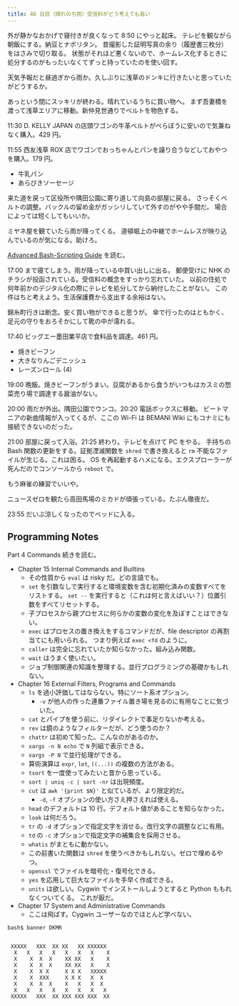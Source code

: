 ```yaml
---
title: 46 日目（晴れのち雨）受信料がどう考えても高い
---
```


外が静かなおかげで寝付きが良くなって 8:50 にやっと起床。
テレビを観ながら朝飯にする。納豆とナポリタン。
昔撮影した証明写真の余り（履歴書三枚分）をはさみで切り取る。
状態がそれほど悪くないので、ホームレス化するときに処分するのがもったいなくてずっと持っていたのを使い回す。

天気予報だと昼過ぎから雨か。久しぶりに浅草のドンキに行きたいと思っていたがどうするか。

あっという間にスッキリが終わる。晴れているうちに買い物へ。
まず吾妻橋を渡って浅草エリアに移動。新仲見世通りでベルトを物色する。

11:30 D. KELLY JAPAN の店頭ワゴンの牛革ベルトがべらぼうに安いので気兼ねなく購入。429 円。

11:55 西友浅草 ROX 店でワゴンでおっちゃんとパンを譲り合うなどしておやつを購入。179 円。

* 牛乳パン
* あらびきソーセージ

来た道を戻って区役所や隅田公園に寄り道して向島の部屋に戻る。
さっそくベルトの調整。バックルの留め金がガッシリしていて外すのがやや手間だ。
場合によっては短くしてもいいか。

ミヤネ屋を観ていたら雨が降ってくる。
道頓堀上の中継でホームレスが映り込んでいるのが気になる。助けろ。

[Advanced Bash-Scripting Guide][abs-guide] を読む。

17:00 まで寝てしまう。雨が降っている中買い出しに出る。
郵便受けに NHK のチラシが投函されている。受信料の概念をすっかり忘れていた。
以前の住処で何年前かのデジタル化の際にテレビを処分してから納付したことがない。
この件はちと考えよう。生活保護費から支出する余裕はない。

錦糸町行きは断念。安く買い物ができると思うが。
傘で行ったのはともかく、足元の守りをおろそかにして靴の中が濡れる。

17:40 ビッグエー墨田業平店で食料品を調達。461 円。

* 焼きビーフン
* 大きなりんごデニッシュ
* レーズンロール (4)

19:00 晩飯。焼きビーフンがうまい。豆腐があるから食うがいつもはカスミの惣菜売り場で調達する醤油がない。

20:00 雨だが外出。隅田公園でウンコ。20:20 電話ボックスに移動。
ビートマニアの新曲情報が入ってくるが、ここの Wi-Fi は BEMANI Wiki にもコナミにも接続できないのだった。

21:00 部屋に戻って入浴。21:25 終わり。テレビを点けて PC をやる。
手持ちの Bash 関数の更新をする。証拠湮滅関数を `shred` で書き換えると `rm` 不能なファイルが生じる。これは困る。
OS を再起動するハメになる。エクスプローラーが死んだのでコンソールから `reboot` で。

もう麻雀の練習でいいや。

ニュースゼロを観たら高田馬場のミカドが頑張っている。たぶん徹夜だ。

23:55 だいぶ涼しくなったのでベッドに入る。

## Programming Notes

Part 4 Commands 続きを読む。

* Chapter 15 Internal Commands and Builtins
  * その性質から `eval` は risky だ。どの言語でも。
  * `set` を引数なしで実行すると環境変数を含む初期化済みの変数すべてをリストする。
    `set --` を実行すると（これは何と言えばいい？）位置引数をすべてリセットする。
  * 子プロセスから親プロセスに何らかの変数の変化を及ぼすことはできない。
  * `exec` はプロセスの置き換えをするコマンドだが、file descriptor の再割当てにも用いられる。
    つまり例えば `exec <fd` のように。
  * `caller` は完全に忘れていたか知らなかった。組み込み関数。
  * `wait` はうまく使いたい。
  * ジョブ制御関連の知識を整理する。並行プログラミングの基礎かもしれない。
* Chapter 16 External Filters, Programs and Commands
  * `ls` を過小評価してはならない。特にソート系オプション。
    * `-v` が他人の作った連番ファイル置き場を見るのに有用なことに気づいた。
  * `cat` とパイプを使う前に、リダイレクトで事足りないか考える。
  * `rev` は鏡のようなフィルターだが、どう使うのか？
  * `chattr` は初めて知った。こんなのがあるのか。
  * `xargs -n N echo` で `N` 列組で表示できる。
  * `xargs -P N` で並行処理ができる。
  * 算術演算は `expr`, `let`, `((...))` の複数の方法がある。
  * `tsort` を一度使ってみたいと昔から思っている。
  * `sort | uniq -c | sort -nr` は出現頻度。
  * `cut` は `awk '{print $N}'` と似ているが、より限定的だ。
    * `-d`, `-f` オプションの使い方さえ押さえれば使える。
  * `head` のデフォルトは 10 行。デフォルト値があることを知らなかった。
  * `look` は何だろう。
  * `tr` の `-d` オプションで指定文字を消せる。改行文字の調整などに有用。
  * `td` の `-c` オプションで指定文字の補集合を採用させる。
  * `whatis` がまともに動かない。
  * この前書いた関数は `shred` を使うべきかもしれない。ゼロで埋めるやつ。
  * `openssl` でファイルを暗号化・復号化できる。
  * `yes` を応用して巨大なファイルを手早く作成できる。
  * `units` は欲しい。Cygwin でインストールしようとすると Python ももれなくついてくる。
    これが厭だ。
* Chapter 17 System and Administrative Commands
  * ここは飛ばす。Cygwin ユーザーなのでほとんど学べない。

```shell
bash$ banner DKMR
                                
                                
 XXXXX   XXX  XX XX   XX XXXXXX 
  X   X   X   X   X   X   X    X
  X    X  X  X    XX XX   X    X
  X    X  X  X    XX XX   X    X
  X    X  X X     X X X   XXXXX 
  X    X  XXX     X X X   X  X  
  X    X  X  X    X   X   X  X  
  X   X   X   X   X   X   X   X 
 XXXXX   XXX  XX XXX XXX XXX  XX
                                
                                
```

[abs-guide]: https://www.tldp.org/LDP/abs/abs-guide.pdf
